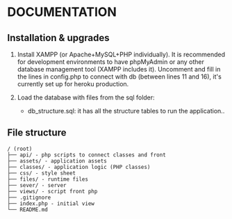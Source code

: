 # DOCUMENTATION

## Installation & upgrades

1. Install XAMPP (or Apache+MySQL+PHP individually). It is recommended for development environments to have phpMyAdmin or any other database management tool (XAMPP includes it). Uncomment and fill in the lines in config.php to connect with db (between lines 11 and 16), it's currently set up for heroku production.

1. Load the database with files from the sql folder:
	- db_structure.sql: it has all the structure tables to run the application..


## File structure

```
/ (root)
├── api/ - php scripts to connect classes and front
├── assets/ - application assets
├── classes/ - application logic (PHP classes)
├── css/ - style sheet
├── files/ - runtime files
├── sever/ - server
├── views/ - script front php
├── .gitignore
├── index.php - initial view
└── README.md
```
